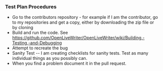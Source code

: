 ### Test Plan Procedures
* Go to the contributors repository - for example if I am the contributor, go to my repositories and get a copy, either by downloading the zip file or by cloning
* Build and run the code.  See https://github.com/OpenLiveWriter/OpenLiveWriter/wiki/Building,-Testing,-and-Debugging
* Attempt to recreate the bug
* Sanity Test -- I am creating checklists for sanity tests.  Test as many individual things as you possibly can.
* When you find a problem document it in the pull request.
